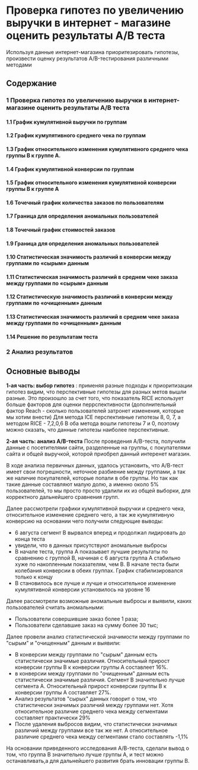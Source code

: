 # Проверка гипотез по увеличению выручки в интернет - магазине оценить результаты A/В теста
Используя данные интернет-магазина приоритезировать гипотезы, произвести оценку результатов A/B-тестирования различными методами
## Содержание
### 1  Проверка гипотез по увеличению выручки в интернет- магазине оценить результаты A/В теста
#### 1.1  График кумулятивной выручки по группам
#### 1.2  График кумулятивного среднего чека по группам
#### 1.3  График относительного изменения кумулятивного среднего чека группы B к группе A.
#### 1.4  График кумулятивной конверсии по группам
#### 1.5  График относительного изменения кумулятивной конверсии группы B к группе A
#### 1.6  Точечный график количества заказов по пользователям
#### 1.7  Граница для определения аномальных пользователей
#### 1.8  Точечный график стоимостей заказов
#### 1.9  Граница для определения аномальных пользователей
#### 1.10  Cтатистическая значимость различий в конверсии между группами по «сырым» данным
#### 1.11  Cтатистическая значимость различий в среднем чеке заказа между группами по «сырым» данным
#### 1.12  Cтатистическую значимость различий в конверсии между группами по «очищенным» данным
#### 1.13  Cтатистическая значимость различий в среднем чеке заказа между группами по «очищенным» данным
#### 1.14  Решение по результатам теста
### 2  Анализ результатов
## Основные выводы
**1-ая часть: выбор гипотез** : применяя разные подходы к приоритизации гипотез видим, что перспективные гипотезы для разных метов вышли разные. Это произошло за счет того, что показатель RICE использует больше факторов для оценки перрспективности (дополнительный фактор Reach - сколько пользователей затронет изменения, которые мы хотим внести) Для метода ICE перспективные гипотезы 8, 0, 7, а методом RICE - 7,2,0,6 В оба метода вошли гипотезы 7 и 0, поэтому можно сказать, что данные гипотезы наиболее перспективные.

**2-ая часть: анализ A/B-теста** 
После проведения A/B-теста, получили данные с посетителями сайти, разделенные на группы, с покупателями сайта и общей выручкой, которой приобрел данный интеренет магазин. 

В ходе анализа первичных данных, удалось установить, что А/В-тест имеет свои погрешности, неточное разбиение между группами, а так же наличие покупателей, которые попали в обе группы. Но так как такие данные составляют малую долю, а именно около 5% пользователей, то мы просто просто удалили их из общей выборки, для корректного дальнейшего сравнения групп. 

Далее рассмотрели графики кумулятивной выручки и среднего чека, относительное изменение среднего чего, а так же кумулятивную конверсию на основании чего получили следующие выводы: 
* 6 августа сегмент В вырвался вперед и продолжал лидировать до конца теста
* увидели, что в данных присутствуют аномальные выбросы 
* В начале теста, группа А показывает лучшие результаты по сравнению с группой B, начиная с 6 августа группа А стабильно хуже по накопленным показателям, чем B. В начале теста были колебания конверсии в обеих группах. График стабилизировался только к концу
* В становилось все лучше и лучше и относительное изменение кумулятивной конверсии установилось на уровне 16

Далее рассмотрели возможные аномальные выбросы и выявили, каких пользователей считать аномальными:
* Пользователи совершившие заказ более 1 раза;
* Пользователи сделавшие заказ на сумму более 30 тыс; 

Далее провели анализ статистической значимости между группами по "сырым" и "очищенным" данным и выявили: 
* В конверсии между группами по "сырым" данным есть статистически значимые различия. Относительный прирост конверсии группы В к конверсии группы А составлеет 16%.
* в конверсии между группами по "очищенным" данным есть статистически значимые различия. Сегмент B значительно лучше сегмента А. Относительный прирост конверсии группы В к конверсии группы А составляет 27%.
* Анализ результатов "сырых" данных говорит о том, что статистически значимых различий между группами нет. Хотя относительное различие среднего чека между сегментами составляет практически 29%
* После удаления выбросов видим, что статистически значимых различий между группами все так же нет. А относительное различие среднего чека между сегментами стало составлять -1,1%

На основании приведенного исследования А/В-теста, сделали вывод о том, что группа В значительно лучше группы А, и тест можно останавливать,а для дальнейшего развития брать инновации группы B. 
